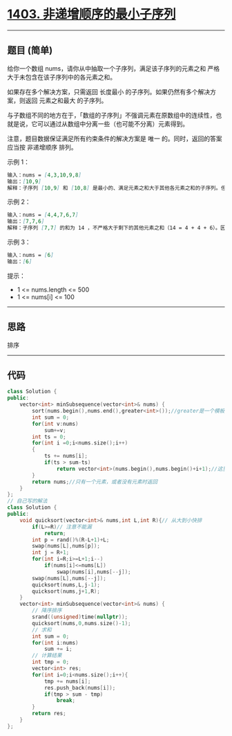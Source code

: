 # [1403. 非递增顺序的最小子序列](https://leetcode.cn/problems/minimum-subsequence-in-non-increasing-order/description/)

---

## 题目 (简单)

给你一个数组 nums，请你从中抽取一个子序列，满足该子序列的元素之和 严格 大于未包含在该子序列中的各元素之和。  

如果存在多个解决方案，只需返回 长度最小 的子序列。如果仍然有多个解决方案，则返回 元素之和最大 的子序列。  

与子数组不同的地方在于，「数组的子序列」不强调元素在原数组中的连续性，也就是说，它可以通过从数组中分离一些（也可能不分离）元素得到。  

注意，题目数据保证满足所有约束条件的解决方案是 唯一 的。同时，返回的答案应当按 非递增顺序 排列。  

示例 1：  

```markdown
输入：nums = [4,3,10,9,8]
输出：[10,9]
解释：子序列 [10,9] 和 [10,8] 是最小的、满足元素之和大于其他各元素之和的子序列。但是 [10,9] 的元素之和最大。 
```

示例 2：  

```markdown
输入：nums = [4,4,7,6,7]
输出：[7,7,6]
解释：子序列 [7,7] 的和为 14 ，不严格大于剩下的其他元素之和（14 = 4 + 4 + 6）。因此，[7,6,7] 是满足题意的最小子序列。注意，元素按非递增顺序返回。  
```

示例 3：  

```markdown
输入：nums = [6]
输出：[6]
```

提示：

- 1 <= nums.length <= 500
- 1 <= nums[i] <= 100

---

## 思路

排序

---

## 代码

```C++
class Solution {
public:
    vector<int> minSubsequence(vector<int>& nums) {
        sort(nums.begin(),nums.end(),greater<int>());//greater是一个模板函数，用于比较
        int sum = 0;
        for(int v:nums)
            sum+=v;
        int ts = 0;
        for(int i =0;i<nums.size();i++)
        {
            ts += nums[i];
            if(ts > sum-ts)
                return vector<int>(nums.begin(),nums.begin()+i+1);//这里构造不取右界，所有+1,才能取到i
        }
        return nums;//只有一个元素，或者没有元素时返回
    }
};
// 自己写的解法
class Solution {
public:
    void quicksort(vector<int>& nums,int L,int R){// 从大到小快排
        if(L>=R)// 注意不能漏
            return;
        int p = rand()%(R-L+1)+L;
        swap(nums[L],nums[p]);
        int j = R+1;
        for(int i=R;i>=L+1;i--)
            if(nums[i]<=nums[L])
                swap(nums[i],nums[--j]);
        swap(nums[L],nums[--j]);
        quicksort(nums,L,j-1);
        quicksort(nums,j+1,R);
    }
    vector<int> minSubsequence(vector<int>& nums) {
        // 降序排序
        srand((unsigned)time(nullptr));
        quicksort(nums,0,nums.size()-1);
        // 求和
        int sum = 0;
        for(int i:nums)
            sum += i;
        // 计算结果
        int tmp = 0;
        vector<int> res;
        for(int i=0;i<nums.size();i++){
            tmp += nums[i];
            res.push_back(nums[i]);
            if(tmp > sum - tmp)
                break;
        }
        return res;
    }
};
```
